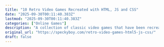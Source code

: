 ```yaml
---
title: "10 Retro Video Games Recreated with HTML, JS and CSS"
date: "2025-09-30T00:11:40.383Z"
lastmod: "2025-09-30T00:11:40.383Z"
categories: ["Online Games"]
description: "A collection of classic video games that have been recreated with HTML, CSS, and JavaScript. Pac-Man, Super Mario Bros, Sonic, and more."
original_url: "https://speckyboy.com/retro-video-games-html5-js-css/"
draft: false
---
```

